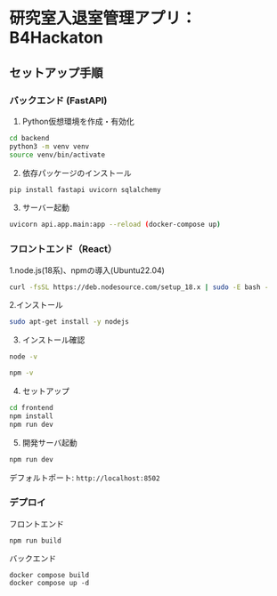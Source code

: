 # 研究室入退室管理アプリ：B4Hackaton

##  セットアップ手順

###  バックエンド (FastAPI)

1. Python仮想環境を作成・有効化

```bash
cd backend
python3 -m venv venv
source venv/bin/activate
```

2. 依存パッケージのインストール
```bash
pip install fastapi uvicorn sqlalchemy
```

3. サーバー起動
```bash
uvicorn api.app.main:app --reload (docker-compose up)
```

### フロントエンド（React）

1.node.js(18系)、npmの導入(Ubuntu22.04)
```bash
curl -fsSL https://deb.nodesource.com/setup_18.x | sudo -E bash -
```

2.インストール
```bash
sudo apt-get install -y nodejs
```

3. インストール確認
```bash
node -v
```
```bash
npm -v
```

4. セットアップ
```bash
cd frontend
npm install
npm run dev
```
5. 開発サーバ起動
```bash
npm run dev
```
デフォルトポート: `http://localhost:8502`

### デプロイ

フロントエンド
```
npm run build
```

バックエンド
```
docker compose build
docker compose up -d
```








